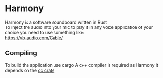 # Harmony

Harmony is a software soundboard written in Rust  
To inject the audio into your mic to play it in any voice application of your choice you need to use something like:  
https://vb-audio.com/Cable/

## Compiling
To build the application use cargo
A c++ compiler is required as Harmony it depends on the [cc crate](https://crates.io/crates/cc)
